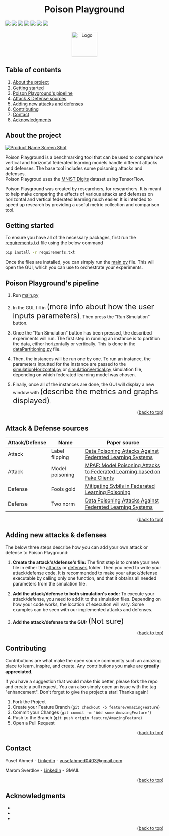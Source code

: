 <!-- TODO:
- Need a logo
- Screenshot of the GUI
- Some of the pipeline unfinished
- Explain the GUI's output
- List attacks and defenses like Poison-Playground
- Explain how to add an attack or defense to the GUI
- Marom's gmail -->



<div style="text-align: center;">
  <h1>Poison Playground</h1>
</div>




<!-- PROJECT SHIELDS -->
<div align="left">
<img src="https://badgen.net/github/contributors/MaromSv/Poison-Playground">
<img src="https://badgen.net/github/stars/MaromSv/Poison-Playground?color=green">
<img src="https://badgen.net/github/forks/MaromSv/Poison-Playground">
<img src="https://badgen.net/github/watchers/MaromSv/Poison-Playground">
<img src="https://badgen.net/github/issues/MaromSv/Poison-Playground">
<img src="https://img.shields.io/github/commit-activity/m/MaromSv/Poison-Playground">
<img src="https://img.shields.io/github/languages/code-size/MaromSv/Poison-Playground">
</div>



<!-- PROJECT LOGO -->
<br />
<div align="center">
  <a href="https://github.com/MaromSv/Poison-Playground">
    <img src="images/logo.png" alt="Logo" width="80" height="80">
  </a>
</div>



<!-- TABLE OF CONTENTS -->
<div>
  <h2>Table of contents</h2>

  <ol>
    <li><a href="#about-the-project">About the project</a></li>
    <li><a href="#getting-started">Getting started</a></li>
    <li><a href="#poison-playgrounds-pipeline">Poison Playground's pipeline</a></li>
    <li><a href="#attack--defense-sources">Attack & Defense sources</a></li>
    <li><a href="#adding-new-attacks--defenses">Adding new attacks and defenses</a></li>
    <li><a href="#contributing">Contributing</a></li>
    <li><a href="#contact">Contact</a></li>
    <li><a href="#acknowledgments">Acknowledgments</a></li>
  </ol>
</div>



<!-- ABOUT THE PROJECT -->
## About the project

[![Product Name Screen Shot][product-screenshot]](https://example.com) <!-- Need to replace this!!!!!!!!!!!!!!!!!!!!!!!!!!1 -->

Poison Playground is a benchmarking tool that can be used to compare how vertical and horizontal federated learning models handle different attacks and defenses. The base tool includes some poisoning attacks and defenses. <br />
Poison Playgroud uses the <a href="https://www.tensorflow.org/datasets/catalog/mnist">MNIST Digits</a> dataset using TensorFlow.

Poison Playground was created by researchers, for researchers. It is meant to help make comparing the effects of various attacks and defenses on horizontal and vertical federated learning much easier. It is intended to speed up research by providing a useful metric collection and comparison tool.



<!-- GETTING STARTED -->
## Getting started

To ensure you have all of the necessary packages, first run the [requirements.txt](/requirements.txt) file using the below command
  ```sh
  pip install -r requirements.txt
  ```
  Once the files are installed, you can simply run the [main.py](/Federated_Learning/main.py) file. This will open the GUI, which you can use to orchestrate your experiments.

## Poison Playground's pipeline

1. Run [main.py](/Federated_Learning/main.py)

2. In the GUI, fill in <span style="font-size: x-large;">(more info about how the user inputs parameters)</span>. Then press the "Run Simulation" button.

3. Once the "Run Simulation" button has been pressed, the described experiments will run. The first step in running an instance is to partition the data, either horizontally or vertically. This is done in the [dataPartitioning.py](/Federated_Learning//dataPartitioning.py) file.

4. Then, the instances will be run one by one. To run an instance, the parameters inputted for the instance are passed to the [simulationHorizontal.py](/Federated_Learning/simulationHorizontal.py) or [simulationVertical.py](/Federated_Learning/simulationVertical.py) simulation file, depending on which federated learning model was chosen.

5. Finally, once all of the instances are done, the GUI will display a new window with <span style="font-size: x-large;">(describe the metrics and graphs displayed)</span>.

<p align="right">(<a href="#">back to top</a>)</p>



<!-- ATTACKS AND DEFENSES -->
## Attack & Defense sources

| Attack/Defense | Name | Paper source |
|---------|----------|----------|
| Attack  | Label flipping | [Data Poisoning Attacks Against Federated Learning Systems](label-flipping) |
| Attack  | Model poisoning | [MPAF: Model Poisoning Attacks to Federated Learning based on Fake Clients](model-poisoning) |
| Defense | Fools gold | [Mitigating Sybils in Federated Learning Poisoning](fools-gold) |
| Defense | Two norm | [Data Poisoning Attacks Against Federated Learning Systems](two-norm) |

<p align="right">(<a href="#">back to top</a>)</p>



<!-- ADDING CUSTOM ATTACKS AND DEFENSES -->
## Adding new attacks & defenses

The below three steps describe how you can add your own attack or defense to Poison Playground:

1) **Create the attack's/defense's file:** The first step is to create your new file in either the [attacks](/Federated_Learning/attacks/) or [defenses](/Federated_Learning/defenses/) folder. Then you need to write your attack/defense code. It is recommended to make your attack/defense executable by calling only one function, and that it obtains all needed parameters from the simulation file.

2) **Add the attack/defense to both simulation's code:** To execute your attack/defense, you need to add it to the simulation files. Depending on how your code works, the location of execution will vary. Some examples can be seen with our implemented attacks and defenses.

3) **Add the attack/defense to the GUI:** <span style="font-size: x-large;">(Not sure)</span>

<p align="right">(<a href="#">back to top</a>)</p>



<!-- CONTRIBUTING -->
## Contributing

Contributions are what make the open source community such an amazing place to learn, inspire, and create. Any contributions you make are **greatly appreciated**.

If you have a suggestion that would make this better, please fork the repo and create a pull request. You can also simply open an issue with the tag "enhancement".
Don't forget to give the project a star! Thanks again!

1. Fork the Project
2. Create your Feature Branch (`git checkout -b feature/AmazingFeature`)
3. Commit your Changes (`git commit -m 'Add some AmazingFeature'`)
4. Push to the Branch (`git push origin feature/AmazingFeature`)
5. Open a Pull Request

<p align="right">(<a href="#">back to top</a>)</p>



<!-- CONTACT -->
## Contact

Yusef Ahmed - [LinkedIn](https://www.linkedin.com/in/yusefahmd/) - yusefahmed0403@gmail.com

Marom Sverdlov - [LinkedIn](https://www.linkedin.com/in/marom-sverdlov-251370252/) - GMAIL

<p align="right">(<a href="#">back to top</a>)</p>



<!-- ACKNOWLEDGMENTS -->
## Acknowledgments

* []()
* []()
* []()

<p align="right">(<a href="#">back to top</a>)</p>



<!-- MARKDOWN LINKS & IMAGES -->
[product-screenshot]: images/screenshot.png

<!-- Attack arxiv links -->
[label-flipping]: https://arxiv.org/abs/2007.08432
[model-poisoning-attack]: https://arxiv.org/abs/2203.08669

<!-- Defense arxiv links -->
[fools-gold]: https://arxiv.org/abs/1808.04866
[two-norm]: https://arxiv.org/abs/2203.08669



[contributors-shield]: https://img.shields.io/github/contributors/MaromSv/Poison-Playground.svg?style=for-the-badge
[contributors-url]: https://github.com/MaromSv/Poison-Playground/graphs/contributors
